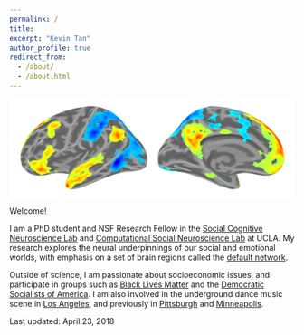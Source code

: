 ```yaml
---
permalink: /
title:
excerpt: "Kevin Tan"
author_profile: true
redirect_from: 
  - /about/
  - /about.html
---
```

<img style="display:block; margin-left: auto; margin-right: auto" title="These are the two main brain networks that underlie social cognition. The Default Mode Network is shown in warm colors, while the Mirror Neuron System is shown in cool colors" src='/images/WH21_white.png'>

Welcome!

I am a PhD student and NSF Research Fellow in the [Social Cognitive Neuroscience Lab](http://www.scn.ucla.edu) and [Computational Social Neuroscience Lab](http://csnlab.org) at UCLA. My research explores the neural underpinnings of our social and emotional worlds, with emphasis on a set of brain regions called the [default network](https://en.wikipedia.org/wiki/Default_mode_network).

Outside of science, I am passionate about socioeconomic issues, and participate in groups such as [Black Lives Matter](https://blacklivesmatter.com/) and the [Democratic Socialists of America](http://www.dsausa.org/). I am also involved in the underground dance music scene in [Los Angeles](https://www.kcet.org/shows/real-scenes/episodes/los-angeles), and previously in [Pittsburgh](http://www.electronicbeats.net/hot-mass-pittsburgh) and [Minneapolis](https://blog.thecurrent.org/2016/11/is-minneapolis-techno-having-a-renaissance).

Last updated: April 23, 2018